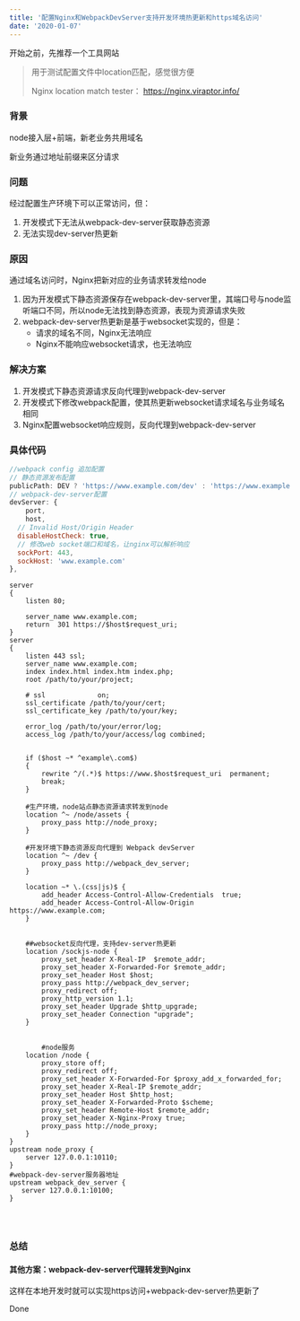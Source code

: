 ```yaml
---
title: '配置Nginx和WebpackDevServer支持开发环境热更新和https域名访问'
date: '2020-01-07'
---
```


开始之前，先推荐一个工具网站

> 用于测试配置文件中location匹配，感觉很方便
>
> Nginx location match tester： https://nginx.viraptor.info/

### 背景

node接入层+前端，新老业务共用域名

新业务通过地址前缀来区分请求



### 问题

经过配置生产环境下可以正常访问，但：

1. 开发模式下无法从webpack-dev-server获取静态资源
2. 无法实现dev-server热更新



### 原因

通过域名访问时，Nginx把新对应的业务请求转发给node

1. 因为开发模式下静态资源保存在webpack-dev-server里，其端口号与node监听端口不同，所以node无法找到静态资源，表现为资源请求失败
2. webpack-dev-server热更新是基于websocket实现的，但是：
   - 请求的域名不同，Nginx无法响应
   - Nginx不能响应websocket请求，也无法响应



### 解决方案

1. 开发模式下静态资源请求反向代理到webpack-dev-server
2. 开发模式下修改webpack配置，使其热更新websocket请求域名与业务域名相同
3. Nginx配置websocket响应规则，反向代理到webpack-dev-server



### 具体代码

```javascript
//webpack config 追加配置
// 静态资源发布配置
publicPath: DEV ? 'https://www.example.com/dev' : 'https://www.example.com',
// webpack-dev-server配置
devServer: {
	port,
	host,
  // Invalid Host/Origin Header
  disableHostCheck: true,
  // 修改web socket端口和域名，让nginx可以解析响应
  sockPort: 443,
  sockHost: 'www.example.com'
},
```



```shell
server
{
    listen 80;

    server_name www.example.com;
    return  301 https://$host$request_uri;
}
server
{
    listen 443 ssl;
    server_name www.example.com;
    index index.html index.htm index.php;
    root /path/to/your/project;
	
	# ssl             on;
    ssl_certificate /path/to/your/cert;
    ssl_certificate_key /path/to/your/key;

    error_log /path/to/your/error/log;
    access_log /path/to/your/access/log combined;    


    if ($host ~* ^example\.com$)
    {
        rewrite ^/(.*)$ https://www.$host$request_uri  permanent;
        break;
    }
    
    #生产环境，node站点静态资源请求转发到node
    location ^~ /node/assets {
        proxy_pass http://node_proxy;
    }

    #开发环境下静态资源反向代理到 Webpack devServer
    location ^~ /dev {
        proxy_pass http://webpack_dev_server;
    }
		
    location ~* \.(css|js)$ {
	    add_header Access-Control-Allow-Credentials  true;
        add_header Access-Control-Allow-Origin https://www.example.com;
    }

    
    ##websocket反向代理，支持dev-server热更新
    location /sockjs-node {
        proxy_set_header X-Real-IP  $remote_addr;
        proxy_set_header X-Forwarded-For $remote_addr;
        proxy_set_header Host $host;
        proxy_pass http://webpack_dev_server;
        proxy_redirect off;
      	proxy_http_version 1.1;
        proxy_set_header Upgrade $http_upgrade;
        proxy_set_header Connection "upgrade";  
    }

    
		#node服务
    location /node {
        proxy_store off;
        proxy_redirect off;
        proxy_set_header X-Forwarded-For $proxy_add_x_forwarded_for;
        proxy_set_header X-Real-IP $remote_addr;
        proxy_set_header Host $http_host;
        proxy_set_header X-Forwarded-Proto $scheme;
        proxy_set_header Remote-Host $remote_addr;
        proxy_set_header X-Nginx-Proxy true;
        proxy_pass http://node_proxy;
    }
}
upstream node_proxy {
    server 127.0.0.1:10110;
}
#webpack-dev-server服务器地址
upstream webpack_dev_server {
   server 127.0.0.1:10100;
}




```



### 总结

#### 其他方案：webpack-dev-server代理转发到Nginx



这样在本地开发时就可以实现https访问+webpack-dev-server热更新了

Done

 
